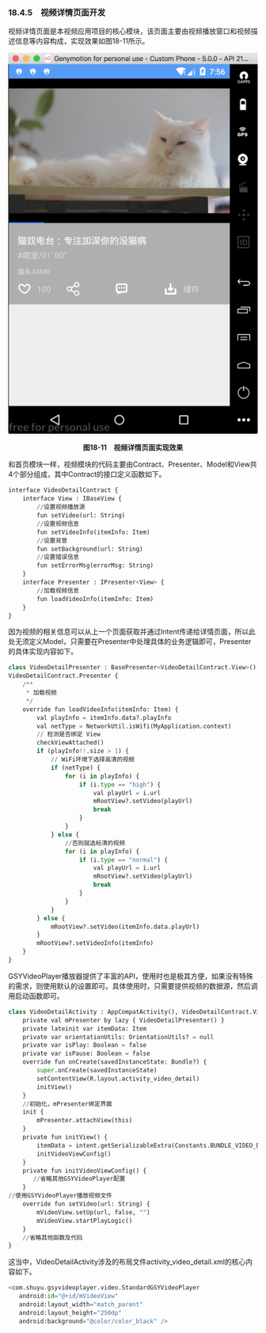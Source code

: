 ### 18.4.5　视频详情页面开发

视频详情页面是本视频应用项目的核心模块，该页面主要由视频播放窗口和视频描述信息等内容构成，实现效果如图18-11所示。

![113.png](../images/113.png)
<center class="my_markdown"><b class="my_markdown">图18-11　视频详情页面实现效果</b></center>

和首页模块一样，视频模块的代码主要由Contract、Presenter、Model和View共4个部分组成，其中Contract的接口定义函数如下。

```python
interface VideoDetailContract {
    interface View : IBaseView {
        //设置视频播放源
        fun setVideo(url: String)
        //设置视频信息
        fun setVideoInfo(itemInfo: Item)
        //设置背景
        fun setBackground(url: String)
        //设置错误信息
        fun setErrorMsg(errorMsg: String)
    }
    interface Presenter : IPresenter<View> {
        //加载视频信息
        fun loadVideoInfo(itemInfo: Item)
    }
}
```

因为视频的相关信息可以从上一个页面获取并通过Intent传递给详情页面，所以此处无须定义Model，只需要在Presenter中处理具体的业务逻辑即可，Presenter的具体实现内容如下。

```python
class VideoDetailPresenter : BasePresenter<VideoDetailContract.View>(), 
VideoDetailContract.Presenter {
    /**
     * 加载视频
     */
    override fun loadVideoInfo(itemInfo: Item) {
        val playInfo = itemInfo.data?.playInfo
        val netType = NetworkUtil.isWifi(MyApplication.context)
        // 检测是否绑定 View
        checkViewAttached()
        if (playInfo!!.size > 1) {
            // WiFi环境下选择高清的视频
            if (netType) {
                for (i in playInfo) {
                    if (i.type == "high") {
                        val playUrl = i.url
                        mRootView?.setVideo(playUrl)
                        break
                    }
                }
            } else {
                //否则就选标清的视频
                for (i in playInfo) {
                    if (i.type == "normal") {
                        val playUrl = i.url
                        mRootView?.setVideo(playUrl)
                        break
                    }
                }
            }
        } else {
            mRootView?.setVideo(itemInfo.data.playUrl)
        }
        mRootView?.setVideoInfo(itemInfo)
    }
}
```

GSYVideoPlayer播放器提供了丰富的API，使用时也是极其方便，如果没有特殊的需求，则使用默认的设置即可。具体使用时，只需要提供视频的数据源，然后调用启动函数即可。

```python
class VideoDetailActivity : AppCompatActivity(), VideoDetailContract.View {
    private val mPresenter by lazy { VideoDetailPresenter() }
    private lateinit var itemData: Item
    private var orientationUtils: OrientationUtils? = null
    private var isPlay: Boolean = false
    private var isPause: Boolean = false
    override fun onCreate(savedInstanceState: Bundle?) {
        super.onCreate(savedInstanceState)
        setContentView(R.layout.activity_video_detail)
        initView()
    }
    //初始化，mPresenter绑定界面
    init {
        mPresenter.attachView(this)
    }
    private fun initView() {
        itemData = intent.getSerializableExtra(Constants.BUNDLE_VIDEO_DATA) as Item
        initVideoViewConfig() 
    }
    private fun initVideoViewConfig() {
       //省略其他GSYVideoPlayer配置
    }
//使用GSYVideoPlayer播放视频文件
    override fun setVideo(url: String) {
        mVideoView.setUp(url, false, "")
        mVideoView.startPlayLogic()
    }
    //省略其他函数及代码
}
```

这当中，VideoDetailActivity涉及的布局文件activity_video_detail.xml的核心内容如下。

```python
<com.shuyu.gsyvideoplayer.video.StandardGSYVideoPlayer
   android:id="@+id/mVideoView"
   android:layout_width="match_parent"
   android:layout_height="250dp"
   android:background="@color/color_black" />
```

